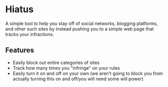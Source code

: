 # Hiatus

A simple tool to help you stay off of social networks, blogging platforms, and other such sites by instead pushing you to a simple web page that tracks your infractions.

## Features

* Easily block out entire categories of sites
* Track how many times you "infringe" on your rules
* Easily turn it on and off on your own (we aren't going to block you from actually turning this on and off/you will need some will power)